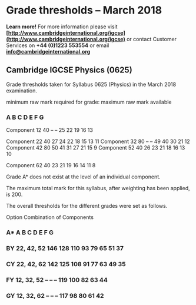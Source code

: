 # Grade thresholds – March 2018 

**Learn more!** For more information please visit **[http://www.cambridgeinternational.org/igcse](http://www.cambridgeinternational.org/igcse)** or contact Customer Services on **+44 (0)1223 553554** or email **info@cambridgeinternational.org** 

## Cambridge IGCSE Physics (0625) 

 Grade thresholds taken for Syllabus 0625 (Physics) in the March 2018 examination. 

 minimum raw mark required for grade: maximum raw mark available 

### A B C D E F G 

 Component 12 40 – – 25 22 19 16 13 

 Component 22 40 27 24 22 18 15 13 11 Component 32 80 – – 49 40 30 21 12 Component 42 80 50 41 31 27 21 15 9 Component 52 40 26 23 21 18 16 13 10 

 Component 62 40 23 21 19 16 14 11 8 

 Grade A* does not exist at the level of an individual component. 

 The maximum total mark for this syllabus, after weighting has been applied, is 200. 

 The overall thresholds for the different grades were set as follows. 

 Option Combination of Components 

### A* A B C D E F G 

### BY 22, 42, 52 146 128 110 93 79 65 51 37 

### CY 22, 42, 62 142 125 108 91 77 63 49 35 

### FY 12, 32, 52 – – – 119 100 82 63 44 

### GY 12, 32, 62 – – – 117 98 80 61 42 


